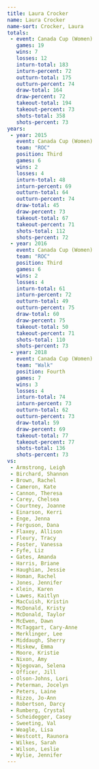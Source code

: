 ```yaml
---
title: Laura Crocker
name: Laura Crocker
name-sort: Crocker, Laura
totals:
 - event: Canada Cup (Women)
   games: 19
   wins: 7
   losses: 12
   inturn-total: 183
   inturn-percent: 72
   outturn-total: 175
   outturn-percent: 74
   draw-total: 164
   draw-percent: 72
   takeout-total: 194
   takeout-percent: 73
   shots-total: 358
   shots-percent: 73
years:
 - year: 2015
   event: Canada Cup (Women)
   team: "ROC"
   position: Third
   games: 6
   wins: 2
   losses: 4
   inturn-total: 48
   inturn-percent: 69
   outturn-total: 64
   outturn-percent: 74
   draw-total: 45
   draw-percent: 73
   takeout-total: 67
   takeout-percent: 71
   shots-total: 112
   shots-percent: 72
 - year: 2016
   event: Canada Cup (Women)
   team: "ROC"
   position: Third
   games: 6
   wins: 2
   losses: 4
   inturn-total: 61
   inturn-percent: 72
   outturn-total: 49
   outturn-percent: 75
   draw-total: 60
   draw-percent: 75
   takeout-total: 50
   takeout-percent: 71
   shots-total: 110
   shots-percent: 73
 - year: 2018
   event: Canada Cup (Women)
   team: "Walk"
   position: Fourth
   games: 7
   wins: 3
   losses: 4
   inturn-total: 74
   inturn-percent: 73
   outturn-total: 62
   outturn-percent: 73
   draw-total: 59
   draw-percent: 69
   takeout-total: 77
   takeout-percent: 77
   shots-total: 136
   shots-percent: 73
vs:
 - Armstrong, Leigh
 - Birchard, Shannon
 - Brown, Rachel
 - Cameron, Kate
 - Cannon, Theresa
 - Carey, Chelsea
 - Courtney, Joanne
 - Einarson, Kerri
 - Enge, Jenna
 - Ferguson, Dana
 - Flaxey, Allison
 - Fleury, Tracy
 - Foster, Vanessa
 - Fyfe, Liz
 - Gates, Amanda
 - Harris, Briane
 - Haughian, Jessie
 - Homan, Rachel
 - Jones, Jennifer
 - Klein, Karen
 - Lawes, Kaitlyn
 - MacCuish, Kristin
 - McDonald, Kristy
 - McDonald, Taylor
 - McEwen, Dawn
 - McTaggart, Cary-Anne
 - Merklinger, Lee
 - Middaugh, Sherry
 - Miskew, Emma
 - Moore, Kristie
 - Nixon, Amy
 - Njegovan, Selena
 - Officer, Jill
 - Olson-Johns, Lori
 - Peterman, Jocelyn
 - Peters, Laine
 - Rizzo, Jo-Ann
 - Robertson, Darcy
 - Rumberg, Crystal
 - Scheidegger, Casey
 - Sweeting, Val
 - Weagle, Lisa
 - Westcott, Raunora
 - Wilkes, Sarah
 - Wilson, Leslie
 - Wylie, Jennifer
---
```

